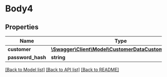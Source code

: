 # Body4

## Properties
Name | Type | Description | Notes
------------ | ------------- | ------------- | -------------
**customer** | [**\Swagger\Client\Model\CustomerDataCustomerInterface**](CustomerDataCustomerInterface.md) |  | 
**password_hash** | **string** |  | [optional] 

[[Back to Model list]](../README.md#documentation-for-models) [[Back to API list]](../README.md#documentation-for-api-endpoints) [[Back to README]](../README.md)


